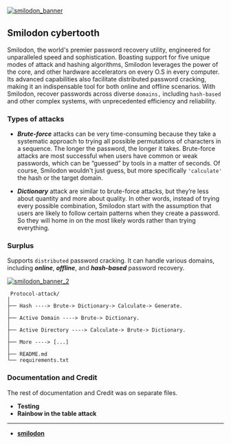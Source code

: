 [![smilodon_banner](https://github.com/pxcs/smilodon/assets/151133481/d0c48a7f-02f5-4d61-9b0e-cb7d1b8d97c2)](https://github.com/pxcs/smilodon)
<img src="https://www.animatedimages.org/data/media/562/animated-line-image-0378.gif" width="1000" height="2" />

## Smilodon cybertooth
Smilodon, the world's premier password recovery utility, engineered for unparalleled speed and sophistication. Boasting support for five unique modes of attack and hashing algorithms, Smilodon leverages the power of the core, and other hardware accelerators on every O.S in every computer. Its advanced capabilities also facilitate distributed password cracking, making it an indispensable tool for both online and offline scenarios. With Smilodon, recover passwords across diverse ```domains,``` including ```hash-based``` and other complex systems, with unprecedented efficiency and reliability.

### Types of attacks 
- ***Brute-force*** attacks can be very time-consuming because they take a systematic approach to trying all possible permutations of characters in a sequence. The longer the password, the longer it takes. Brute-force attacks are most successful when users have common or weak passwords, which can be “guessed” by tools in a matter of seconds. Of course, Smilodon wouldn't just guess, but more specifically ```'calculate'``` the hash or the target domain.

- ***Dictionary*** attack are similar to brute-force attacks, but they’re less about quantity and more about quality. In other words, instead of trying every possible combination, Smilodon start with the assumption that users are likely to follow certain patterns when they create a password. So they will home in on the most likely words rather than trying everything.

### Surplus 
Supports ```distributed``` password cracking. It can handle various domains, including ***online***, ***offline***, and ***hash-based*** password recovery.

[![smilodon_banner_2](https://github.com/pxcs/smilodon/assets/151133481/f35820fd-18f4-4068-ac98-71c2c3021ec9)](https://github.com/pxcs/smilodon)

```
 Protocol-attack/
│
├── Hash ----> Brute-> Dictionary-> Calculate-> Generate.
│
├── Active Domain ----> Brute-> Dictionary.
│
├── Active Directory ----> Calculate-> Brute-> Dictionary.
│
├── More ----> [...]
│
├── README.md
└── requirements.txt 
```

### Documentation and Credit

The rest of documentation and Credit was on separate files.<br>

- **Testing**<br>
- **Rainbow in the table attack**<br>
<hr>

- [**smilodon**](https://github.com/pxcs/smilodon)
